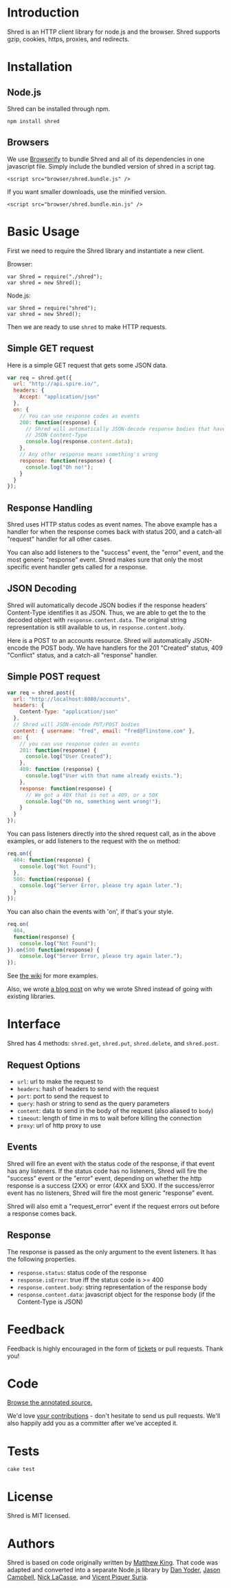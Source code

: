 # Introduction

Shred is an HTTP client library for node.js and the browser.
Shred supports gzip, cookies, https, proxies, and redirects.

# Installation

## Node.js

Shred can be installed through npm.

    npm install shred

## Browsers

We use [Browserify](https://github.com/substack/node-browserify) to bundle Shred and all of its dependencies in one javascript file.
Simply include the bundled version of shred in a script tag.

    <script src="browser/shred.bundle.js" />

If you want smaller downloads, use the minified version.

    <script src="browser/shred.bundle.min.js" />

# Basic Usage

First we need to require the Shred library and instantiate a new client.

Browser:

    var Shred = require("./shred");
    var shred = new Shred();

Node.js:

    var Shred = require("shred");
    var shred = new Shred();

Then we are ready to use `shred` to make HTTP requests.

## Simple GET request

Here is a simple GET request that gets some JSON data.


```javascript
var req = shred.get({
  url: "http://api.spire.io/",
  headers: {
    Accept: "application/json"
  },
  on: {
    // You can use response codes as events
    200: function(response) {
      // Shred will automatically JSON-decode response bodies that have a
      // JSON Content-Type
      console.log(response.content.data);
    },
    // Any other response means something's wrong
    response: function(response) {
      console.log("Oh no!");
    }
  }
});
```

## Response Handling

Shred uses HTTP status codes as event names.
The above example has a handler for when the response comes back with status 200, and a catch-all "request" handler for all other cases.

You can also add listeners to the "success" event, the "error" event, and the most generic "response" event.
Shred makes sure that only the most specific event handler gets called for a response.

## JSON Decoding

Shred will automatically decode JSON bodies if the response headers' Content-Type identifies it as JSON.
Thus, we are able to get the to the decoded object with `response.content.data`.
The original string representation is still available to us, in `response.content.body`.

Here is a POST to an accounts resource.
Shred will automatically JSON-encode the POST body.
We have handlers for the 201 "Created" status, 409 "Conflict" status, and a catch-all "response" handler.

## Simple POST request

```javascript
var req = shred.post({
  url: "http://localhost:8080/accounts",
  headers: {
    Content-Type: "application/json"
  },
  // Shred will JSON-encode PUT/POST bodies
  content: { username: "fred", email: "fred@flinstone.com" },
  on: {
    // you can use response codes as events
    201: function(response) {
      console.log("User Created");
    },
    409: function (response) {
      console.log("User with that name already exists.");
    },
    response: function(response) {
      // We got a 40X that is not a 409, or a 50X
      console.log("Oh no, something went wrong!");
    }
  }
});
```

You can pass listeners directly into the shred request call, as in the above examples, or add listeners to the request with the `on` method:

```javascript
req.on({
  404: function(response) {
    console.log("Not Found");
  },
  500: function(response) {
    console.log("Server Error, please try again later.");
  }
});
```

You can also chain the events with 'on', if that's your style.

```javascript
req.on(
  404,
  function(response) {
    console.log("Not Found");
}).on(500 function(response) {
    console.log("Server Error, please try again later.");
});
```

See [the wiki](https://github.com/spire-io/shred/wiki) for more examples.

Also, we wrote [a blog post][blog] on why we wrote Shred instead of going with existing libraries.

# Interface

Shred has 4 methods: `shred.get`, `shred.put`, `shred.delete`, and `shred.post`.

## Request Options

* `url`: url to make the request to
* `headers`: hash of headers to send with the request
* `port`: port to send the request to
* `query`: hash or string to send as the query parameters
* `content`: data to send in the body of the request (also aliased to `body`)
* `timeout`: length of time in ms to wait before killing the connection
* `proxy`: url of http proxy to use

## Events

Shred will fire an event with the status code of the response, if that event has any listeners.
If the status code has no listeners, Shred will fire the "success" event or the "error" event, depending on whether the http response is a success (2XX) or error (4XX and 5XX).
If the success/error event has no listeners, Shred will fire the most generic "response" event.

Shred will also emit a "request_error" event if the request errors out before a response comes back.

## Response

The response is passed as the only argument to the event listeners.
It has the following properties.

* `response.status`: status code of the response
* `response.isError`: true iff the status code is >= 400
* `response.content.body`: string representation of the response body
* `response.content.data`: javascript object for the response body (if the Content-Type is JSON)

# Feedback

Feedback is highly encouraged in the form of [tickets][tickets] or pull requests. Thank you!

# Code

[Browse the annotated source.][docs]

We'd love [your contributions](repo) - don't hesitate to send us pull requests. We'll also happily add you as a committer after we've accepted it.

# Tests

    cake test

# License

Shred is MIT licensed.

# Authors

Shred is based on code originally written by [Matthew King][king].
That code was adapted and converted into a separate Node.js library by [Dan Yoder][yoder], [Jason Campbell][campbell], [Nick LaCasse][lacasse], and [Vicent Piquer Suria][suria].

[code]: https://github.com/spire-io/shred
[tickets]: https://github.com/spire-io/shred/issues
[license]: https://github.com/spire-io/shred/blob/master/LICENSE
[yoder]: mailto:dan@spire.io
[king]: mailto:mking@spire.io
[campbell]: mailto:jason@spire.io
[lacasse]: mailto:nlacass@spire.io
[suria]: mailto:vsuria@spire.io
[docs]: http://www.spire.io/docs/shred/
[blog]: http://www.spire.io/posts/introducing-shred.html

